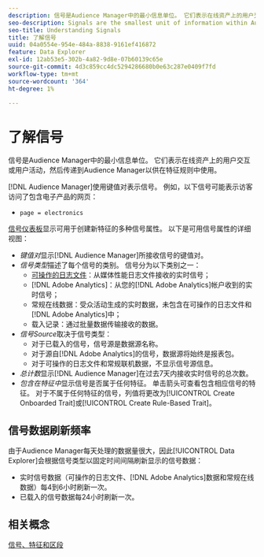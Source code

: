 ```yaml
---
description: 信号是Audience Manager中的最小信息单位。 它们表示在线资产上的用户交互或用户活动，然后传递到Audience Manager以供在特征规则中使用。
seo-description: Signals are the smallest unit of information within Audience Manager. They represent user interactions or user activity on your online properties, and get passed on to Audience Manager to be used in trait rules.
seo-title: Understanding Signals
title: 了解信号
uuid: 04a0554e-954e-484a-8838-9161ef416872
feature: Data Explorer
exl-id: 12ab53e5-302b-4a82-9d8e-07b60139c65e
source-git-commit: 4d3c859cc4dc5294286680b0e63c287e0409f7fd
workflow-type: tm+mt
source-wordcount: '364'
ht-degree: 1%

---
```


# 了解信号

信号是Audience Manager中的最小信息单位。 它们表示在线资产上的用户交互或用户活动，然后传递到Audience Manager以供在特征规则中使用。

[!DNL Audience Manager]使用键值对表示信号。 例如，以下信号可能表示访客访问了包含电子产品的网页：

* `page = electronics`

[信号仪表板](../../features/data-explorer/data-explorer-signals-dashboard.md)显示可用于创建新特征的多种信号属性。 以下是可用信号属性的详细视图：

* *键值对*&#x200B;显示[!DNL Audience Manager]所接收信号的键值对。
* *信号类型*&#x200B;描述了每个信号的类别。 信号分为以下类别之一：
   * [可操作的日志文件](/help/using/integration/media-data-integration/actionable-log-files.md)：从媒体性能日志文件接收的实时信号；
   * [!DNL Adobe Analytics]：从您的[!DNL Adobe Analytics]帐户收到的实时信号；
   * 常规在线数据：受众活动生成的实时数据，未包含在可操作的日志文件和[!DNL Adobe Analytics]中；
   * 载入记录：通过批量数据传输接收的数据。
* *信号Source*&#x200B;取决于信号类型：
   * 对于已载入的信号，信号源是数据源名称。
   * 对于源自[!DNL Adobe Analytics]的信号，数据源将始终是报表包。
   * 对于可操作的日志文件和常规联机数据，不显示信号源信息。
* *总计数*&#x200B;显示[!DNL Audience Manager]在过去7天内接收实时信号的总次数。
* *包含在特征中*&#x200B;显示信号是否属于任何特征。 单击箭头可查看包含相应信号的特征。 对于不属于任何特征的信号，列值将更改为[!UICONTROL Create Onboarded Trait]或[!UICONTROL Create Rule-Based Trait]。

## 信号数据刷新频率

由于Audience Manager每天处理的数据量很大，因此[!UICONTROL Data Explorer]会根据信号类型以固定时间间隔刷新显示的信号数据：

* 实时信号数据（可操作的日志文件、[!DNL Adobe Analytics]数据和常规在线数据）每4到6小时刷新一次。
* 已载入的信号数据每24小时刷新一次。

## 相关概念

[信号、特征和区段](/help/using/reference/signal-trait-segment.md)
